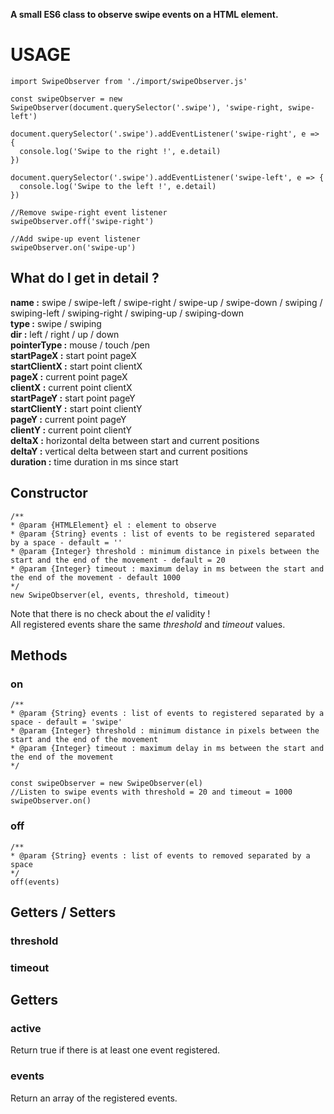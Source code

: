 **A small ES6 class to observe swipe events on a HTML element.**

# USAGE

```
import SwipeObserver from './import/swipeObserver.js'

const swipeObserver = new SwipeObserver(document.querySelector('.swipe'), 'swipe-right, swipe-left')  

document.querySelector('.swipe').addEventListener('swipe-right', e => {
  console.log('Swipe to the right !', e.detail)
}) 

document.querySelector('.swipe').addEventListener('swipe-left', e => {
  console.log('Swipe to the left !', e.detail)
})

//Remove swipe-right event listener
swipeObserver.off('swipe-right')

//Add swipe-up event listener
swipeObserver.on('swipe-up')
```

## What do I get in **detail** ?
**name :** swipe / swipe-left / swipe-right / swipe-up / swipe-down / swiping / swiping-left / swiping-right / swiping-up / swiping-down  
**type :** swipe / swiping  
**dir :** left / right / up / down  
**pointerType :** mouse / touch /pen  
**startPageX :** start point pageX  
**startClientX :** start point clientX  
**pageX :** current point pageX  
**clientX :** current point clientX  
**startPageY :** start point pageY  
**startClientY :** start point clientY  
**pageY :** current point pageY  
**clientY :** current point clientY  
**deltaX :**  horizontal delta between start and current positions  
**deltaY :** vertical delta between start and current positions  
**duration :** time duration in ms since start 

## Constructor
```
/**
* @param {HTMLElement} el : element to observe
* @param {String} events : list of events to be registered separated by a space - default = ''
* @param {Integer} threshold : minimum distance in pixels between the start and the end of the movement - default = 20
* @param {Integer} timeout : maximum delay in ms between the start and the end of the movement - default 1000
*/
new SwipeObserver(el, events, threshold, timeout)
```
Note that there is no check about the *el* validity !  
All registered events share the same *threshold* and *timeout* values.

## Methods
### on
```
/**
* @param {String} events : list of events to registered separated by a space - default = 'swipe'
* @param {Integer} threshold : minimum distance in pixels between the start and the end of the movement
* @param {Integer} timeout : maximum delay in ms between the start and the end of the movement
*/

const swipeObserver = new SwipeObserver(el)
//Listen to swipe events with threshold = 20 and timeout = 1000
swipeObserver.on()
```
### off
```
/**
* @param {String} events : list of events to removed separated by a space
*/
off(events)
```
## Getters / Setters
### threshold
### timeout
## Getters
### active
Return true if there is at least one event registered.
### events
Return an array of the registered events.
